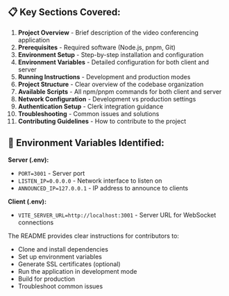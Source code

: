 ## 📋 Key Sections Covered:

1. **Project Overview** - Brief description of the video conferencing application
2. **Prerequisites** - Required software (Node.js, pnpm, Git)
3. **Environment Setup** - Step-by-step installation and configuration
4. **Environment Variables** - Detailed configuration for both client and server
5. **Running Instructions** - Development and production modes
6. **Project Structure** - Clear overview of the codebase organization
7. **Available Scripts** - All npm/pnpm commands for both client and server
8. **Network Configuration** - Development vs production settings
9. **Authentication Setup** - Clerk integration guidance
10. **Troubleshooting** - Common issues and solutions
11. **Contributing Guidelines** - How to contribute to the project

## 🔧 Environment Variables Identified:

**Server (.env):**
- `PORT=3001` - Server port
- `LISTEN_IP=0.0.0.0` - Network interface to listen on
- `ANNOUNCED_IP=127.0.0.1` - IP address to announce to clients

**Client (.env):**
- `VITE_SERVER_URL=http://localhost:3001` - Server URL for WebSocket connections

The README provides clear instructions for contributors to:
- Clone and install dependencies
- Set up environment variables
- Generate SSL certificates (optional)
- Run the application in development mode
- Build for production
- Troubleshoot common issues
